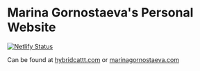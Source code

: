 # Marina Gornostaeva's Personal Website

[![Netlify Status](https://api.netlify.com/api/v1/badges/4ac0ca31-d80a-4cf6-acef-90db12b6d5b3/deploy-status)](https://app.netlify.com/sites/hybridcattt/deploys)

Can be found at [hybridcattt.com](http://hybridcattt.com) or [marinagornostaeva.com](http://marinagornostaeva.com)
